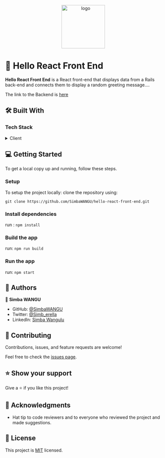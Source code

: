 <a name="readme-top"></a>


<div align="center">

  <img src="murple_logo.png" alt="logo" width="140"  height="auto" />
  <br/>

</div>

# 📖 Hello React Front End <a name="about-project"></a>

**Hello React Front End** is a React front-end that displays data from a Rails back-end and connects them to display a random greeting message....

The link to the Backend is [here](https://github.com/SimbaWANGU/hello-rails-back-end)

## 🛠 Built With <a name="built-with"></a>

### Tech Stack <a name="tech-stack"></a>

<details>
  <summary>Client</summary>
  <ul>
    <li><a href="https://reactjs.org/">React.js</a></li>
    <li><a href="https://redux.js.org/">Redux</a></li>
  </ul>
</details>

<!-- Features -->


<!-- GETTING STARTED -->

## 💻 Getting Started <a name="getting-started"></a>

To get a local copy up and running, follow these steps.

### Setup

To setup the project locally: clone the repository using:

```
git clone https://github.com/SimbaWANGU/hello-react-front-end.git
```

### Install dependencies

run : `npm install`

### Build the app

run: `npm run build`

### Run the app

run: `npm start`


<!-- AUTHORS -->

## 👥 Authors <a name="authors"></a>

👤 **Simba WANGU**

- GitHub: [@SimbaWANGU](https://github.com/SimbaWANGU)
- Twitter: [@Simb_erella](https://twitter.com/Simb_erella)
- LinkedIn: [Simba Wangulu](https://linkedin.com/in/simba-wangulu/)


## 🤝 Contributing <a name="contributing"></a>

Contributions, issues, and feature requests are welcome!

Feel free to check the [issues page](https://github.com/SimbaWANGU/hello-react-front-end/issues).


<!-- SUPPORT -->

## ⭐️ Show your support <a name="support"></a>

Give a ⭐️ if you like this project!


## 🙏 Acknowledgments <a name="acknowledgements"></a>

- Hat tip to code reviewers and to everyone who reviewed the project and made suggestions.


<!-- LICENSE -->

## 📝 License <a name="license"></a>

This project is [MIT](./LICENSE) licensed.
